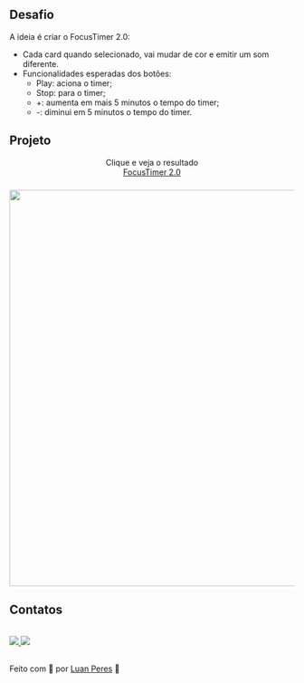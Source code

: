 ## Desafio
  A ideia é criar o FocusTimer 2.0:
  - Cada card quando selecionado, vai mudar de cor e emitir um som diferente.
  - Funcionalidades esperadas dos botões:
    - Play: aciona o timer;
    - Stop: para o timer;
    - +: aumenta em mais 5 minutos o tempo do timer;
    - -: diminui em 5 minutos o tempo do timer.

<div>
  <h2> Projeto</h2>
  <p align="center"> Clique e veja o resultado
    <br>
    <a href="https://oluanperes.github.io/rocketseat/explorer/stage-05/desafios/focus-timer-2.0/index.html" target="_blank"> FocusTimer 2.0 </a>
  </p>
  <h3 align="center">
    <img width="700px" src="https://i.imgur.com/aLB2FBN.gif" alt="" />
  </h3>
</div>

<div>
  <h2>Contatos</h2>
  <br>
  <a href="https://www.linkedin.com/in/oluanperes/" target="_blank">
    <img src="https://img.shields.io/badge/-LinkedIn-%230077B5?style=for-the-badge&logo=linkedin&logoColor=white" target="_blank"/>
  </a>
  <a href= "mailto:oluanperes@gmail.com" target="_blank">
    <img src="https://img.shields.io/badge/-Gmail-%23333?style=for-the-badge&logo=gmail&logoColor=white" target="_blank"/>
  </a>
</div>

##
Feito com 💜 por [Luan Peres](https://github.com/oluanperes) 👋
